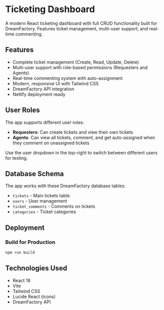 # Ticketing Dashboard

A modern React ticketing dashboard with full CRUD functionality built for DreamFactory. Features ticket management, multi-user support, and real-time commenting.

## Features

- Complete ticket management (Create, Read, Update, Delete)
- Multi-user support with role-based permissions (Requesters and Agents)
- Real-time commenting system with auto-assignment
- Modern, responsive UI with Tailwind CSS
- DreamFactory API integration
- Netlify deployment ready

## User Roles

The app supports different user roles:

- **Requesters**: Can create tickets and view their own tickets
- **Agents**: Can view all tickets, comment, and get auto-assigned when they comment on unassigned tickets

Use the user dropdown in the top-right to switch between different users for testing.

## Database Schema

The app works with these DreamFactory database tables:

- `tickets` - Main tickets table
- `users` - User management  
- `ticket_comments` - Comments on tickets
- `categories` - Ticket categories

## Deployment

### Build for Production
```bash
npm run build
```

## Technologies Used

- React 18
- Vite
- Tailwind CSS
- Lucide React (icons)
- DreamFactory API